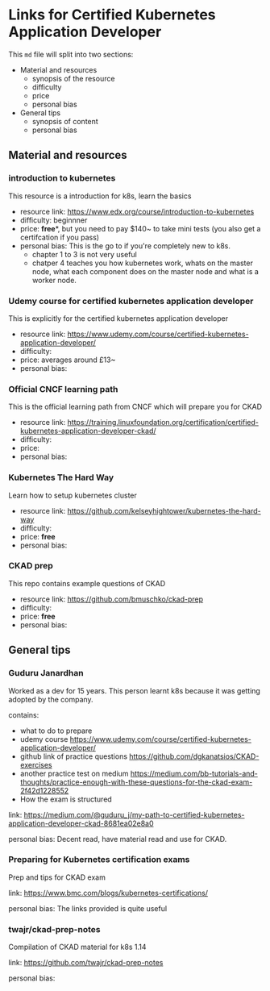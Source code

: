 # Links for Certified Kubernetes Application Developer

This `md` file will split into two sections:
- Material and resources
  - synopsis of the resource
  - difficulty 
  - price
  - personal bias
- General tips
  - synopsis of content
  - personal bias

## Material and resources

### introduction to kubernetes

This resource is a introduction for k8s, learn the basics

- resource link: https://www.edx.org/course/introduction-to-kubernetes
- difficulty: beginnner 
- price: **free***, but you need to pay $140~ to take mini tests (you also get a certifcation if you pass) 
- personal bias: This is the go to if you're completely new to k8s.
  - chapter 1 to 3 is not very useful
  - chatper 4 teaches you how kubernetes work, whats on the master node, what each component does on the master node and what is a worker node.


### Udemy course for certified kubernetes application developer

This is explicitly for the certified kubernetes application developer

- resource link: https://www.udemy.com/course/certified-kubernetes-application-developer/
- difficulty:  
- price: averages around £13~
- personal bias: 

### Official CNCF learning path

This is the official learning path from CNCF which will prepare you for CKAD

- resource link: https://training.linuxfoundation.org/certification/certified-kubernetes-application-developer-ckad/
- difficulty: 
- price:
- personal bias: 

### Kubernetes The Hard Way

Learn how to setup kubernetes cluster

- resource link: https://github.com/kelseyhightower/kubernetes-the-hard-way
- difficulty: 
- price: **free**
- personal bias: 

### CKAD prep

This repo contains example questions of CKAD


- resource link: https://github.com/bmuschko/ckad-prep
- difficulty: 
- price: **free**
- personal bias: 

## General tips 

### Guduru Janardhan

Worked as a dev for 15 years. This person learnt k8s because it was getting adopted by the company.

contains:
- what to do to prepare
- udemy course https://www.udemy.com/course/certified-kubernetes-application-developer/
- github link of practice questions https://github.com/dgkanatsios/CKAD-exercises
- another practice test on medium https://medium.com/bb-tutorials-and-thoughts/practice-enough-with-these-questions-for-the-ckad-exam-2f42d1228552
- How the exam is structured


link: https://medium.com/@guduru_j/my-path-to-certified-kubernetes-application-developer-ckad-8681ea02e8a0

personal bias: Decent read, have material read and use for CKAD.

### Preparing for Kubernetes certification exams

Prep and tips for CKAD exam

link: https://www.bmc.com/blogs/kubernetes-certifications/

personal bias: The links provided is quite useful

### twajr/ckad-prep-notes

Compilation of CKAD material for k8s 1.14

link: https://github.com/twajr/ckad-prep-notes

personal bias:

